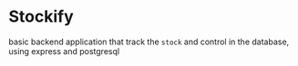 # Stockify
basic backend application that track the `stock`  and control in the database, using express and postgresql
